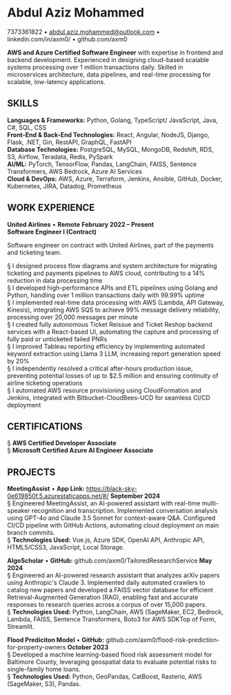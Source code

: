 # Abdul Aziz Mohammed

7373361822 • abdul.aziz.mohammed@outlook.com • linkedin.com/in/axm0/ • github.com/axm0

**AWS and Azure Certified Software Engineer** with expertise in frontend and backend development. Experienced in designing cloud-based scalable systems processing over 1 million transactions daily. Skilled in microservices architecture, data pipelines, and real-time processing for scalable, low-latency applications.

## SKILLS

**Languages & Frameworks:** Python, Golang, TypeScript/ JavaScript, Java, C#, SQL, CSS  
**Front-End & Back-End Technologies:** React, Angular, NodeJS, Django, Flask, .NET, Gin, RestAPI, GraphQL, FastAPI  
**Database Technologies:** PostgreSQL, MySQL, MongoDB, Redshift, RDS, S3, Airflow, Teradata, Redis, PySpark  
**AI/ML:** PyTorch, TensorFlow, Pandas, LangChain, FAISS, Sentence Transformers, AWS Bedrock, Azure AI Services  
**Cloud & DevOps:** AWS, Azure, Terraform, Jenkins, Ansible, GitHub, Docker, Kubernetes, JIRA, Datadog, Prometheus  

## WORK EXPERIENCE

**United Airlines** • **Remote**                                                                                                             **February 2022 – Present**  
**Software Engineer I (Contract)**                                                                                                                                                          

Software engineer on contract with United Airlines, part of the payments and ticketing team.

§  I designed process flow diagrams and system architecture for migrating ticketing and payments pipelines to AWS cloud, contributing to a 14% reduction in data processing time  
§  I developed high-performance APIs and ETL pipelines using Golang and Python, handling over 1 million transactions daily with 99.99% uptime  
§  I implemented real-time data processing with AWS (Lambda, API Gateway, Kinesis), integrating AWS SQS to achieve 99% message delivery reliability, processing over 20,000 messages per minute  
§  I created fully autonomous Ticket Reissue and Ticket Reshop backend services with a React-based UI, automating the capture and processing of fully paid or unticketed failed PNRs  
§  I improved Tableau reporting efficiency by implementing automated keyword extraction using Llama 3 LLM, increasing report generation speed by 20%  
§  I independently resolved a critical after-hours production issue, preventing potential losses of up to $2.5 million and ensuring continuity of airline ticketing operations  
§  I automated AWS resource provisioning using CloudFormation and Jenkins, integrated with Bitbucket-CloudBees-UCD for seamless CI/CD deployment  

## CERTIFICATIONS

§  **AWS Certified Developer Associate**  
§  **Microsoft Certified Azure AI Engineer Associate**  

## PROJECTS

**MeetingAssist** • **App Link:** https://black-sky-0e619850f.5.azurestaticapps.net/#/          **September 2024**  
§  Engineered MeetingAssist, an AI-powered assistant with real-time multi-speaker recognition and transcription. Implemented conversation analysis using GPT-4o and Claude 3.5 Sonnet for context-aware Q&A. Configured CI/CD pipeline with GitHub Actions, automating cloud deployment on main branch commits.  
§  **Technologies Used:** Vue.js, Azure SDK, OpenAI API, Anthropic API, HTML5/CSS3, JavaScript, Local Storage.  

**AlgoScholar** • **GitHub:** github.com/axm0/TailoredResearchService                                                **May 2024**  
§  Engineered an AI-powered research assistant that analyzes arXiv papers using Anthropic's Claude 3. Implemented daily automated crawlers to catalog new papers and developed a FAISS vector database for efficient Retrieval-Augmented Generation (RAG), enabling fast and accurate responses to research queries across a corpus of over 15,000 papers.  
§  **Technologies Used:** Python, LangChain, AWS (SageMaker, EC2, Bedrock, Lambda, FAISS, Sentence Transformers, Boto3 for AWS SDKTop of Form, Streamlit.  

**Flood Prediciton Model** • **GitHub:** github.com/axm0/flood-risk-prediction-for-property-owners                                                                                                                                                                                                     **October 2023**  
§  Developed a machine learning-based flood risk assessment model for Baltimore County, leveraging geospatial data to evaluate potential risks to single-family home loans.  
§  **Technologies Used:** Python, GeoPandas, CatBoost, Rasterio, AWS (SageMaker, S3), Pandas.  
